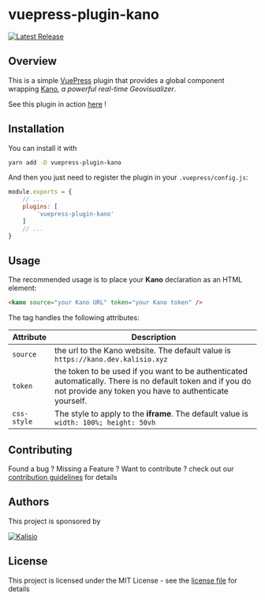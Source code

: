 # vuepress-plugin-kano

[![Latest Release](https://img.shields.io/github/v/tag/kalisio/vuepress-plugin-kano?sort=semver&label=latest)](https://github.com/kalisio/vuepress-plugin-kano/releases)


## Overview

This is a simple [VuePress](https://vuepress.vuejs.org/) plugin that provides a global component wrapping [Kano](https://kalisio.github.io/kano/), _a powerful real-time Geovisualizer_.

See this plugin in action [here](https://kalisio.github.io/kano/guides/advanced-usage.html#integrating-kano) !

## Installation

You can install it with

```bash
yarn add -D vuepress-plugin-kano
```

And then you just need to register the plugin in your `.vuepress/config.js`:

```js
module.exports = {
    // ...
    plugins: [
        'vuepress-plugin-kano'
    ]
    // ...
}
```

## Usage

The recommended usage is to place your **Kano** declaration as an HTML element:

```md
<kano source="your Kano URL" token="your Kano token" />
```

The tag handles the following attributes:

| Attribute | Description |
| --- | --- |
| `source` | the url to the Kano website. The default value is `https://kano.dev.kalisio.xyz` |
| `token` | the token to be used if you want to be authenticated automatically. There is no default token and if you do not provide any token you have to authenticate yourself. |
| `css-style` | The style to apply to the **iframe**. The default value is `width: 100%; height: 50vh` |

## Contributing

Found a bug ? Missing a Feature ? Want to contribute ? check out our [contribution guidelines](./CONTRIBUTING.md) for details

## Authors

This project is sponsored by 

[![Kalisio](https://s3.eu-central-1.amazonaws.com/kalisioscope/kalisio/kalisio-logo-black-256x84.png)](https://kalisio.com)

## License

This project is licensed under the MIT License - see the [license file](./LICENSE) for details



